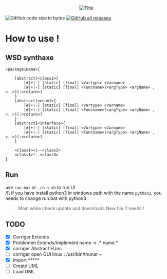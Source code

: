 <p align="center">
	<img src="https://see.fontimg.com/api/renderfont4/WyO0O/eyJyIjoiZnMiLCJoIjo2NSwidyI6MTAwMCwiZnMiOjY1LCJmZ2MiOiIjMEYxQTdEIiwiYmdjIjoiIzAwMDAwMCIsInQiOjF9/UHlVTUw/magic-owl-personal-use.png" alt="Title">
</p>



![GitHub code size in bytes](https://img.shields.io/github/languages/code-size/Rouxhero/PyUML?style=flat-square)
[![GitHub all releases](https://img.shields.io/github/downloads/Rouxhero/PyUML/total)](https://github.com/Rouxhero/PyUML/archive/refs/heads/master.zip)
# How to use !

WSD synthaxe
-
```wsd
<package1Name>{

	[abstract]<class1>{
		[#|+|-] [static] [final] <Vartype> <Varname>
		[#|+|-] [static] [final] <Funcname>(<argType> <argName> , <..>)[:<return>]
	}
	[abstract]<enum1>{
		[#|+|-] [static] [final] <Vartype> <Varname>
		[#|+|-] [static] [final] <Funcname>(<argType> <argName> , <..>)[:<return>]
	}
	[abstract]<interface>{
		[#|+|-] [static] [final] <Vartype> <Varname>
		[#|+|-] [static] [final] <Funcname>(<argType> <argName> , <..>)[:<return>]
	}

	<class1><|--<class2>
	<class1>*..<class3>
}

```
Run
-

use `run.bat` or `./run.sh` to run UI<br>
/!\ if you have install python3 in windows path with the name `python3`, you needs to change run.bat with python3
> Main while check update and downloads New file if needs !

## TODO 
- [x] Corriger Extends
- [X] Problemen Extends/Implement name -> .* name.*
- [x] corriger Abstract FUnc
- [ ] corriger open GUI linux : /usr/bin/thunar ~
- [x] import *****
- [ ] Create UML
- [ ] Load UML
